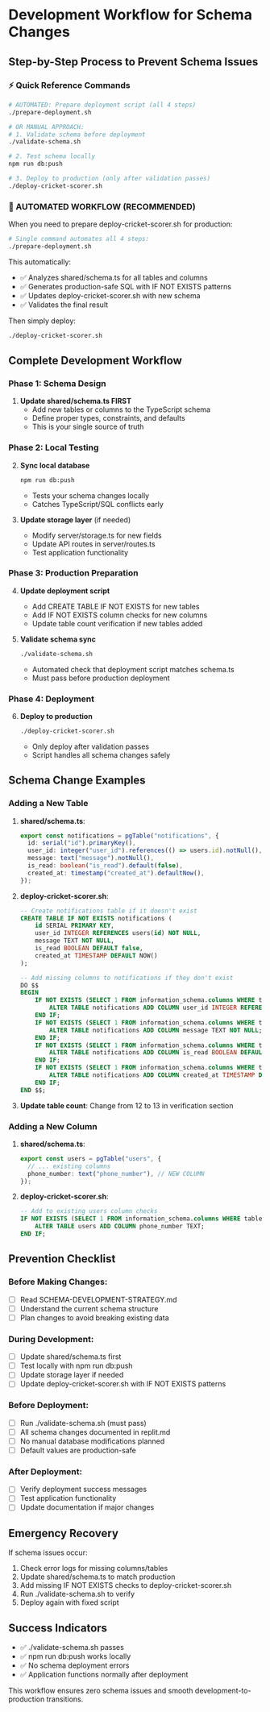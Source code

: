 # Development Workflow for Schema Changes
## Step-by-Step Process to Prevent Schema Issues

### ⚡ Quick Reference Commands
```bash
# AUTOMATED: Prepare deployment script (all 4 steps)  
./prepare-deployment.sh

# OR MANUAL APPROACH:
# 1. Validate schema before deployment
./validate-schema.sh

# 2. Test schema locally
npm run db:push

# 3. Deploy to production (only after validation passes)
./deploy-cricket-scorer.sh
```

### 🤖 AUTOMATED WORKFLOW (RECOMMENDED)
When you need to prepare deploy-cricket-scorer.sh for production:

```bash
# Single command automates all 4 steps:
./prepare-deployment.sh
```

This automatically:
- ✅ Analyzes shared/schema.ts for all tables and columns
- ✅ Generates production-safe SQL with IF NOT EXISTS patterns  
- ✅ Updates deploy-cricket-scorer.sh with new schema
- ✅ Validates the final result

Then simply deploy:
```bash
./deploy-cricket-scorer.sh
```

## Complete Development Workflow

### Phase 1: Schema Design
1. **Update shared/schema.ts FIRST**
   - Add new tables or columns to the TypeScript schema
   - Define proper types, constraints, and defaults
   - This is your single source of truth

### Phase 2: Local Testing
2. **Sync local database**
   ```bash
   npm run db:push
   ```
   - Tests your schema changes locally
   - Catches TypeScript/SQL conflicts early

3. **Update storage layer** (if needed)
   - Modify server/storage.ts for new fields
   - Update API routes in server/routes.ts
   - Test application functionality

### Phase 3: Production Preparation
4. **Update deployment script**
   - Add CREATE TABLE IF NOT EXISTS for new tables
   - Add IF NOT EXISTS column checks for new columns
   - Update table count verification if new tables added

5. **Validate schema sync**
   ```bash
   ./validate-schema.sh
   ```
   - Automated check that deployment script matches schema.ts
   - Must pass before production deployment

### Phase 4: Deployment
6. **Deploy to production**
   ```bash
   ./deploy-cricket-scorer.sh
   ```
   - Only deploy after validation passes
   - Script handles all schema changes safely

## Schema Change Examples

### Adding a New Table
1. **shared/schema.ts**:
   ```typescript
   export const notifications = pgTable("notifications", {
     id: serial("id").primaryKey(),
     user_id: integer("user_id").references(() => users.id).notNull(),
     message: text("message").notNull(),
     is_read: boolean("is_read").default(false),
     created_at: timestamp("created_at").defaultNow(),
   });
   ```

2. **deploy-cricket-scorer.sh**:
   ```sql
   -- Create notifications table if it doesn't exist
   CREATE TABLE IF NOT EXISTS notifications (
       id SERIAL PRIMARY KEY,
       user_id INTEGER REFERENCES users(id) NOT NULL,
       message TEXT NOT NULL,
       is_read BOOLEAN DEFAULT false,
       created_at TIMESTAMP DEFAULT NOW()
   );

   -- Add missing columns to notifications if they don't exist
   DO $$ 
   BEGIN
       IF NOT EXISTS (SELECT 1 FROM information_schema.columns WHERE table_name='notifications' AND column_name='user_id') THEN
           ALTER TABLE notifications ADD COLUMN user_id INTEGER REFERENCES users(id) NOT NULL;
       END IF;
       IF NOT EXISTS (SELECT 1 FROM information_schema.columns WHERE table_name='notifications' AND column_name='message') THEN
           ALTER TABLE notifications ADD COLUMN message TEXT NOT NULL;
       END IF;
       IF NOT EXISTS (SELECT 1 FROM information_schema.columns WHERE table_name='notifications' AND column_name='is_read') THEN
           ALTER TABLE notifications ADD COLUMN is_read BOOLEAN DEFAULT false;
       END IF;
       IF NOT EXISTS (SELECT 1 FROM information_schema.columns WHERE table_name='notifications' AND column_name='created_at') THEN
           ALTER TABLE notifications ADD COLUMN created_at TIMESTAMP DEFAULT NOW();
       END IF;
   END $$;
   ```

3. **Update table count**: Change from 12 to 13 in verification section

### Adding a New Column
1. **shared/schema.ts**:
   ```typescript
   export const users = pgTable("users", {
     // ... existing columns
     phone_number: text("phone_number"), // NEW COLUMN
   });
   ```

2. **deploy-cricket-scorer.sh**:
   ```sql
   -- Add to existing users column checks
   IF NOT EXISTS (SELECT 1 FROM information_schema.columns WHERE table_name='users' AND column_name='phone_number') THEN
       ALTER TABLE users ADD COLUMN phone_number TEXT;
   END IF;
   ```

## Prevention Checklist

### Before Making Changes:
- [ ] Read SCHEMA-DEVELOPMENT-STRATEGY.md
- [ ] Understand the current schema structure
- [ ] Plan changes to avoid breaking existing data

### During Development:
- [ ] Update shared/schema.ts first
- [ ] Test locally with npm run db:push
- [ ] Update storage layer if needed
- [ ] Update deploy-cricket-scorer.sh with IF NOT EXISTS patterns

### Before Deployment:
- [ ] Run ./validate-schema.sh (must pass)
- [ ] All schema changes documented in replit.md
- [ ] No manual database modifications planned
- [ ] Default values are production-safe

### After Deployment:
- [ ] Verify deployment success messages
- [ ] Test application functionality
- [ ] Update documentation if major changes

## Emergency Recovery
If schema issues occur:
1. Check error logs for missing columns/tables
2. Update shared/schema.ts to match production
3. Add missing IF NOT EXISTS checks to deploy-cricket-scorer.sh
4. Run ./validate-schema.sh to verify
5. Deploy again with fixed script

## Success Indicators
- ✅ ./validate-schema.sh passes
- ✅ npm run db:push works locally
- ✅ No schema deployment errors
- ✅ Application functions normally after deployment

This workflow ensures zero schema issues and smooth development-to-production transitions.